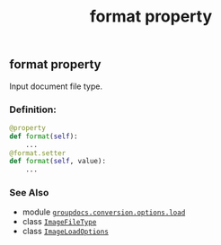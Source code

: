 ﻿---
title: format property
second_title: GroupDocs.Conversion for Python via .NET API References
description: 
type: docs
weight: 50
url: /python-net/groupdocs.conversion.options.load/imageloadoptions/format/
is_root: false
---

## format property


Input document file type.
### Definition:
```python
@property
def format(self):
    ...
@format.setter
def format(self, value):
    ...
```

### See Also
* module [`groupdocs.conversion.options.load`](../../)
* class [`ImageFileType`](/conversion/python-net/groupdocs.conversion.filetypes/imagefiletype)
* class [`ImageLoadOptions`](/conversion/python-net/groupdocs.conversion.options.load/imageloadoptions)
